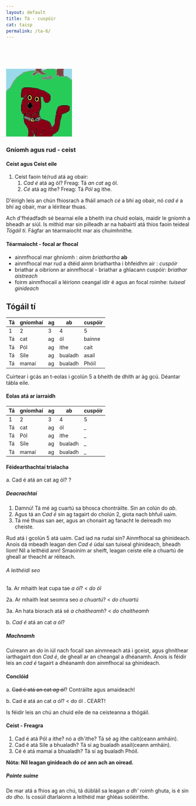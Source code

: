 ```yaml
---
layout: default
title: Tá - cuspóir
cat: taisp
permalink: /ta-6/
---
```


<br>
<br>
<br>

![pic](../assets/img/tadhg.jpg)


### Gníomh agus rud - ceist

#### Ceist agus Ceist eile
1. Ceist faoin té/rud atá ag obair:
    1. *Cad é* atá ag ól? Freag: Tá *an cat* ag ól.
    2. *Cé* atá ag ithe? Freag: Tá *Pól* ag ithe.

D'éirigh leis an chún fhiosrach a fháil amach *cé* a bhí ag
obair, nó *cad é* a bhí ag obair, mar a léirítear thuas.

Ach d'fhéadfadh sé bearnaí eile a bheith ina chuid eolais, maidir le
gníomh a bheadh ar siúl. Is mithid mar sin pilleadh ar na habairtí
atá thíos faoin teideal *Tógáil tí*. Fágfar an téarmaíocht mar ais chuimhnithe.

####  Téarmaíocht - focal ar fhocal
- ainmfhocal mar ghníomh : *ainm briathartha* <strong>ab</strong>
- ainmfhocal mar rud a dtéid ainm briathartha i bhfeidhm air : *cuspóir*
- briathar a oibríonn ar ainmfhocal  - briathar a ghlacann cuspóir: *briathar aistreach*
- foirm ainmfhocail a léiríonn ceangal idir é agus an focal roimhe: *tuiseal ginideach*

## Tógáil tí

| Tá  | gníomhaí | ag  | ab      | cuspóir |
| --- | ---      | --- | ---     | ---     |
| 1   | 2        | 3   | 4       | 5       |
| Tá  | cat      | ag  | ól      | bainne  |
| Tá  | Pól      | ag  | ithe    | cait    |
| Tá  | Síle     | ag  | bualadh | asail   |
| Tá  | mamaí    | ag  | bualadh | Phóil   |

Cuirtear i gcás an t-eolas i gcolún 5 a bheith
de dhíth ar ág gcú. Déantar tábla eile.

#### Eolas atá ar iarraidh
| Tá  | gníomhaí | ag  | ab      | cuspóir |
| --- | ---      | --- | ---     | ---     |
| 1   | 2        | 3   | 4       | 5       |
| Tá  | cat      | ag  | ól      | _       |
| Tá  | Pól      | ag  | ithe    | _       |
| Tá  | Síle     | ag  | bualadh | _       |
| Tá  | mamaí    | ag  | bualadh | _       |


#### Féidearthachtaí trialacha


a. Cad é atá an cat ag ól? ?
##### Deacrachtaí
1. Damnú! Tá mé ag cuartú sa bhosca chontráilte. Sin an colún do *ab*.
2. Agus tá an *Cad é* sin ag tagairt do cholún 2, giota nach bhfuil uaim.
3. Tá mé thuas san aer, agus an chonairt ag fanacht le deireadh mo cheiste.

Rud atá i gcolún 5 atá uaim. Cad iad na rudaí sin? Ainmfhocal sa ghinideach.
Anois dá mbeadh leagan den *Cad é* údaí san tuiseal ghinideach, bheadh liom!
Níl a leithéid ann! Smaoiním ar sheift, leagan ceiste eile a chuartú de gheall
ar theacht ar réiteach.

###### A leithéidí seo

1a. Ar mhaith leat cupa tae *a ól*? < *do ól*

2a. Ar mhaith leat seomra seo *a chuartú*? < *do chuartú*

3a. An hata biorach atá sé *a chaitheamh*? < *do chaitheamh*

b. *Cad é* atá an cat *a ól*?

##### Machnamh
Cuireann an *do* in iúl nach focail san ainmneach atá i gceist, agus
ghníthear iarthagairt don *Cad é*, de gheall ar an cheangal a dhéanamh.
Anois is féidir leis an *cad é* tagairt a dhéanamh don ainmfhocal sa
ghinideach.

#### Conclóid
a. ~~Cad é atá an cat *ag ól*~~? Contráilte agus amaideach!

b. Cad é atá an cat *a ól*? < do ól . CEART!

Is féidir leis an chú an chuid eile de na ceisteanna a thógáil.

#### Ceist - Freagra

1. Cad é atá Pól a ithe? nó a dh'ithe? Tá sé ag ithe cait(ceann amháin).
2. Cad é atá Síle a bhualadh? Tá sí ag bualadh asail(ceann amháin).
3. Cé é atá mamaí a bhualadh? Tá sí ag bualadh Phóil.

<strong>Nóta: Níl leagan ginideach do *cé* ann ach an oiread.</strong>

##### Pointe suime

De mar atá a fhios ag an chú, tá dúbláil sa leagan *a dh'* roimh ghuta, is
é sin *do dho*.  Is cosúil dtarlaíonn a leithéid mar ghléas soiléirithe.





















